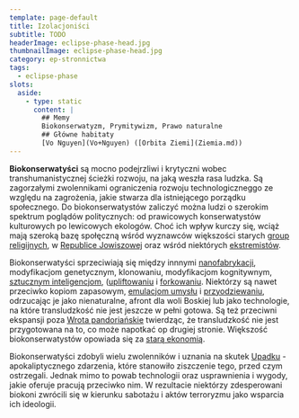 ```yaml
---
template: page-default
title: Izolacjoniści
subtitle: TODO
headerImage: eclipse-phase-head.jpg
thumbnailImage: eclipse-phase-head.jpg
category: ep-stronnictwa
tags:
  - eclipse-phase
slots:
  aside:
    - type: static
      content: |
        ## Memy
        Biokonserwatyzm, Prymitywizm, Prawo naturalne
        ## Główne habitaty
        [Vo Nguyen](Vo+Nguyen) ([Orbita Ziemi](Ziemia.md))
---
```

**Biokonserwatyści** są mocno podejrzliwi i krytyczni wobec transhumanistycznej ścieżki rozwoju, na jaką weszła rasa ludzka. Są zagorzałymi zwolennikami ograniczenia rozwoju technologiczneggo ze względu na zagrożenia, jakie stwarza dla istniejącego porządku społecznego. Do biokonserwatystów zaliczyć można ludzi o szerokim spektrum poglądów politycznych: od prawicowych konserwatystów kulturowych po lewicowych ekologów. Choć ich wpływ kurczy się, wciąż mają szeroką bazę społęczną wśród wyznawców większości starych [group religijnych](Religie.md "Religie"), w [Republice Jowiszowej](Republika+Jowiszowa "Biokonserwatywny, autorytarny reżim trzymający w żelaznym uścisku cały system Jowisza") oraz wśród niektórych [ekstremistów](Ekstremi%C5%9Bci).

Biokonserwatyści sprzeciwiają się między innnymi [nanofabrykacji](./Encyklopedia/Nanofabrykacja.md), modyfikacjom genetycznym, klonowaniu, modyfikacjom kognitywnym, [sztucznym inteligencjom](Sztuczne+inteligencje "Świadome systemy komputerowe zaprogramowane na podobieństwo ludzkiego rozumu"), ([upliftowaniu](./Encyklopedia/Uplift.md) i [forkowaniu](./Encyklopedia/Fork.md). Niektórzy są nawet przeciwko kopiom zapasowym, [emulacjom umysłu](./Encyklopedia/Emulacja-ego.md) i [przyodziewaniu](./Encyklopedia/Przyodziewanie.md), odrzucając je jako nienaturalne, afront dla woli Boskiej lub jako technologie, na które transludzkość nie jest jeszcze w pełni gotowa. Są też przeciwni ekspansji poza [Wrota pandoriańskie](Wrota+pandoria%C5%84skie) twierdząc, że transludzkość nie jest przygotowana na to, co może napotkać op drugiej stronie. Większość biokonserwatystów opowiada się za [starą ekonomią](Stara+ekonomia "Stara ekonomia").

Biokonserwatyści zdobyli wielu zwolenników i uznania na skutek [Upadku](Upadek.md) - apokaliptycznego zdarzenia, które stanowiło ziszczenie tego, przed czym ostrzegali. Jednak mimo to powab technologii oraz usprawnienia i wygody, jakie oferuje pracują przeciwko nim. W rezultacie niektórzy zdesperowani biokoni zwrócili się w kierunku sabotażu i aktów terroryzmu jako wsparcia ich ideologii.
